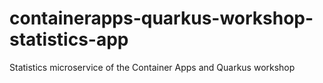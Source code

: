 # containerapps-quarkus-workshop-statistics-app
Statistics microservice of the Container Apps and Quarkus workshop
